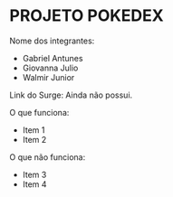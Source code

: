 # PROJETO POKEDEX

Nome dos integrantes: 
- Gabriel Antunes
- Giovanna Julio
- Walmir Junior

Link do Surge: Ainda não possui.

O que funciona:
- Item 1
- Item 2

O que não funciona: 
- Item 3
- Item 4
